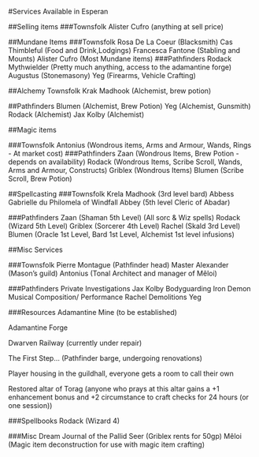 #Services Available in Esperan

##Selling items
###Townsfolk
Alister Cufro (anything at sell price)


##Mundane Items
###Townsfolk
Rosa De La Coeur (Blacksmith)
Cas Thimbleful (Food and Drink,Lodgings) 
Francesca Fantone (Stabling and Mounts)
Alister Cufro (Most Mundane items)
###Pathfinders
Rodack Mythwielder (Pretty much anything, access to the adamantine forge)
Augustus (Stonemasony)
Yeg (Firearms, Vehicle Crafting)

##Alchemy
Townsfolk
Krak Madhook (Alchemist, brew potion)

##Pathfinders
Blumen (Alchemist, Brew Potion)
Yeg (Alchemist, Gunsmith)
Rodack (Alchemist)
Jax Kolby (Alchemist)

##Magic items

###Townsfolk
Antonius (Wondrous items, Arms and Armour, Wands, Rings - At market cost)
###Pathfinders
Zaan (Wondrous Items, Brew Potion - depends on availability)
Rodack (Wondrous Items, Scribe Scroll, Wands, Arms and Armour, Constructs)
Griblex (Wondrous Items)
Blumen (Scribe Scroll, Brew Potion)

##Spellcasting
###Townsfolk 
Krela Madhook (3rd level bard)
Abbess Gabrielle du Philomela of Windfall Abbey (5th level Cleric of Abadar)

###Pathfinders
Zaan (Shaman 5th Level) (All sorc & Wiz spells)
Rodack (Wizard 5th Level)
Griblex (Sorcerer 4th Level)
Rachel (Skald 3rd Level)
Blumen (Oracle 1st Level, Bard 1st Level, Alchemist 1st level infusions)

##Misc Services

###Townsfolk
Pierre Montague (Pathfinder head)
Master Alexander (Mason’s guild)
Antonius (Tonal Architect and manager of Mêloi)

###Pathfinders
Private Investigations
Jax Kolby
Bodyguarding
Iron Demon
Musical Composition/ Performance
Rachel
Demolitions
Yeg

###Resources
Adamantine Mine (to be established)

Adamantine Forge

Dwarven Railway (currently under repair)

The First Step… (Pathfinder barge, undergoing renovations)

Player housing in the guildhall, everyone gets a room to call their own

Restored altar of Torag (anyone who prays at this altar gains a +1 enhancement bonus and +2 circumstance to craft checks for 24 hours (or one session))

###Spellbooks
Rodack (Wizard 4)

###Misc
Dream Journal of the Pallid Seer (Griblex rents for 50gp)
Mêloi (Magic item deconstruction for use with magic item crafting)
